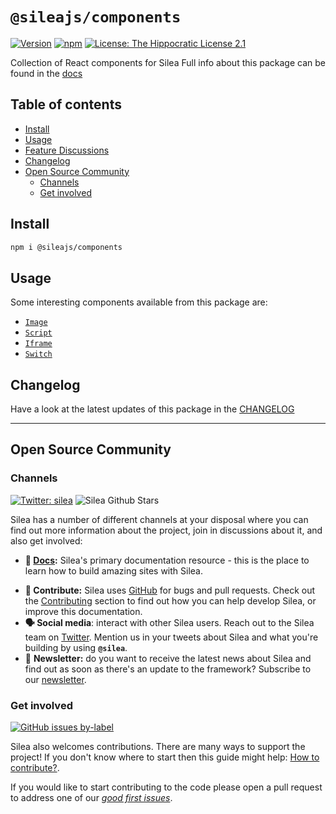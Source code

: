 # `@sileajs/components`

[![Version](https://img.shields.io/npm/v/@sileajs/components.svg)](https://www.npmjs.com/package/@sileajs/components) [![npm](https://img.shields.io/npm/dw/@sileajs/components)](https://www.npmjs.com/package/@sileajs/components) [![License: The Hippocratic License 2.1](https://img.shields.io/badge/license-The%20Hippocratic%20License%202.1-%23000)](https://github.com/SileaJS/silea/blob/master/LICENSE)

Collection of React components for Silea
Full info about this package can be found in the [docs](https://docs.sileajs.com/api-reference-1/silea-components)

## Table of contents

<!-- toc -->

-   [Install](#install)
-   [Usage](#usage)
-   [Feature Discussions](#feature-discussions)
-   [Changelog](#changelog)
-   [Open Source Community](#open-source-community)
    -   [Channels](#channels)
    -   [Get involved](#get-involved)

<!-- tocstop -->

## Install

```sh
npm i @sileajs/components
```

## Usage

Some interesting components available from this package are:

-   [`Image`](https://docs.sileajs.com/api-reference-1/silea-components#image)
-   [`Script`](https://docs.sileajs.com/api-reference-1/silea-components#script)
-   [`Iframe`](https://docs.sileajs.com/api-reference-1/silea-components#iframe)
-   [`Switch`](https://docs.sileajs.com/api-reference-1/silea-components#switch)

## Changelog

Have a look at the latest updates of this package in the [CHANGELOG](https://github.com/SileaJS/silea/blob/dev/packages/components/CHANGELOG.md)

---

## Open Source Community

### Channels

[![Twitter: silea](https://img.shields.io/twitter/follow/silea.svg?style=social)](https://twitter.com/silea) ![Silea Github Stars](https://img.shields.io/github/stars/sileajs/silea?style=social)

Silea has a number of different channels at your disposal where you can find out more information about the project, join in discussions about it, and also get involved:

-   **📖 [Docs](https://docs.sileajs.com/):** Silea's primary documentation resource - this is the place to learn how to build amazing sites with Silea.

*   **🐞 Contribute:** Silea uses [GitHub](https://github.com/SileaJS/silea) for bugs and pull requests. Check out the [Contributing](../contributing/) section to find out how you can help develop Silea, or improve this documentation.
*   **🗣 Social media**: interact with other Silea users. Reach out to the Silea team on [Twitter](https://twitter.com/silea). Mention us in your tweets about Silea and what you're building by using **`@silea`**.
*   💌 **Newsletter:** do you want to receive the latest news about Silea and find out as soon as there's an update to the framework? Subscribe to our [newsletter](https://sileajs.com/#newsletter).

### Get involved

[![GitHub issues by-label](https://img.shields.io/github/issues/sileajs/silea/good%20first%20issue)](https://github.com/SileaJS/silea/issues?q=is%3Aissue+is%3Aopen+label%3A%22good+first+issue%22)

Silea also welcomes contributions. There are many ways to support the project! If you don't know where to start then this guide might help: [How to contribute?](https://docs.sileajs.com/contributing/how-to-contribute).

If you would like to start contributing to the code please open a pull request to address one of our [_good first issues_](https://github.com/SileaJS/silea/issues?q=is%3Aissue+is%3Aopen+label%3A%22good+first+issue%22).
